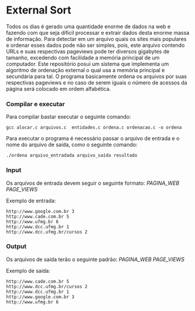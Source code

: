 # External Sort

Todos os dias é gerado uma quantidade enorme de dados na web e fazendo com que
seja difícil processar e extrair dados desta enorme massa de informação. Para detectar em
um arquivo quais os sites mais populares e ordenar esses dados pode não ser simples, pois,
este arquivo contendo URLs e suas respectivas pageviews pode ter diversos gigabytes de
tamanho, excedendo com facilidade a memória principal de um computador.
Este repositório posui um sistema que implementa um algoritmo de ordenação external o qual usa a memória principal e secundária para tal.
O programa basicamente ordena os arquivos por suas respectivas pageviews e no caso de serem iguais o número de acessos da página será colocado em ordem alfabética.

### Compilar e executar
Para compilar bastar executar o seguinte comando:
```
gcc alocar.c arquivos.c  entidades.c ordena.c ordenacao.c -o ordena
```

Para executar o programa é necessário passar o arquivo de entrada e o nome do arquivo de saída, como o seguinte comando:
```
./ordena arquivo_entradada arquivo_saída resultado
```

### Input
Os arquivos de entrada devem seguir o seguinte formato:
*PAGINA_WEB* *PAGE_VIEWS*

Exemplo de entrada:
```
http://www.google.com.br 3
http://www.cade.com.br 5
http://www.ufmg.br 6
http://www.dcc.ufmg.br 1
http://www.dcc.ufmg.br/cursos 2
```

### Output
Os arquivos de saída terão o seguinte padrão:
*PAGINA_WEB* *PAGE_VIEWS*

Exemplo de saída:
```
http://www.cade.com.br 5
http://www.dcc.ufmg.br/cursos 2
http://www.dcc.ufmg.br 1
http://www.google.com.br 3
http://www.ufmg.br 6
```

